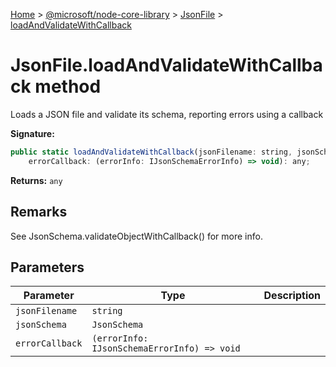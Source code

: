 [Home](./index) &gt; [@microsoft/node-core-library](node-core-library.md) &gt; [JsonFile](node-core-library.jsonfile.md) &gt; [loadAndValidateWithCallback](node-core-library.jsonfile.loadandvalidatewithcallback.md)

# JsonFile.loadAndValidateWithCallback method

Loads a JSON file and validate its schema, reporting errors using a callback

**Signature:**
```javascript
public static loadAndValidateWithCallback(jsonFilename: string, jsonSchema: JsonSchema,
    errorCallback: (errorInfo: IJsonSchemaErrorInfo) => void): any;
```
**Returns:** `any`

## Remarks

See JsonSchema.validateObjectWithCallback() for more info.

## Parameters

|  Parameter | Type | Description |
|  --- | --- | --- |
|  `jsonFilename` | `string` |  |
|  `jsonSchema` | `JsonSchema` |  |
|  `errorCallback` | `(errorInfo: IJsonSchemaErrorInfo) => void` |  |

